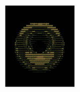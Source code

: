 ![terminal anim](donut_ascii.gif)

<!---
nug3tsss/nug3tsss is a ✨ special ✨ repository because its `README.md` (this file) appears on your GitHub profile.
You can click the Preview link to take a look at your changes.
--->
